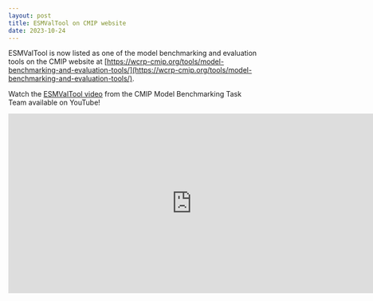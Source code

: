 ```yaml
---
layout: post
title: ESMValTool on CMIP website
date: 2023-10-24
---
```


ESMValTool is now listed as one of the model benchmarking and evaluation tools on the CMIP website at [https://wcrp-cmip.org/tools/model-benchmarking-and-evaluation-tools/](https://wcrp-cmip.org/tools/model-benchmarking-and-evaluation-tools/).

Watch the [ESMValTool video](https://youtu.be/sidM4EB6Sbo?list=PLfNPd2rlkdzOxdo5tAZHS3VUeMFn2QwAj) from the CMIP Model Benchmarking Task Team available on YouTube!

<iframe width="736" height="360" src="https://www.youtube.com/embed/sidM4EB6Sbo?list=PLfNPd2rlkdzOxdo5tAZHS3VUeMFn2QwAj" title="ESMValTool" frameborder="0" allow="accelerometer; autoplay; clipboard-write; encrypted-media; gyroscope; picture-in-picture; web-share" allowfullscreen></iframe>
